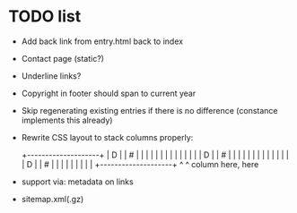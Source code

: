 TODO list
=========

* Add back link from entry.html back to index
* Contact page (static?)
* Underline links?
* Copyright in footer should span to current year
* Skip regenerating existing entries if there is no difference (constance implements this already)
* Rewrite CSS layout to stack columns properly:

    +--------------------+
    |   D |        | #   |
    |     |        |     |
    |     |        |     |
    |     |        |     |
    |   D |        | #   |
    |     |        |     |
    |     |        |     |
    |     |        |     |
    |   D |        | #   |
    |     |        |     |
    |     |        |     |
    +--------------------+
       ^              ^
       column here,   here

* support via: metadata on links
* sitemap.xml(.gz)
